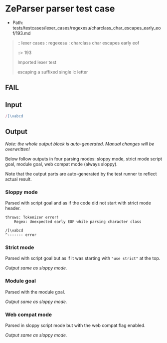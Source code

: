 # ZeParser parser test case

- Path: tests/testcases/lexer_cases/regexesu/charclass_char_escapes_early_eof/193.md

> :: lexer cases : regexesu : charclass char escapes early eof
>
> ::> 193
>
> Imported lexer test
>
> escaping a suffixed single lc letter

## FAIL

## Input

`````js
/[\vabcd
`````

## Output

_Note: the whole output block is auto-generated. Manual changes will be overwritten!_

Below follow outputs in four parsing modes: sloppy mode, strict mode script goal, module goal, web compat mode (always sloppy).

Note that the output parts are auto-generated by the test runner to reflect actual result.

### Sloppy mode

Parsed with script goal and as if the code did not start with strict mode header.

`````
throws: Tokenizer error!
    Regex: Unexpected early EOF while parsing character class

/[\vabcd
^------- error
`````

### Strict mode

Parsed with script goal but as if it was starting with `"use strict"` at the top.

_Output same as sloppy mode._

### Module goal

Parsed with the module goal.

_Output same as sloppy mode._

### Web compat mode

Parsed in sloppy script mode but with the web compat flag enabled.

_Output same as sloppy mode._
